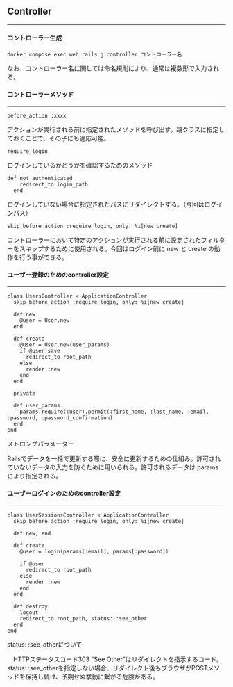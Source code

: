 ## Controller

------

#### コントローラー生成

```
docker compose exec web rails g controller コントローラー名
```

なお、コントローラー名に関しては命名規則により、通常は複数形で入力される。



#### コントローラーメソッド

------

```
before_action :xxxx
```

アクションが実行される前に指定されたメソッドを呼び出す。親クラスに指定しておくことで、その子にも適応可能。

```
require_login
```

ログインしているかどうかを確認するためのメソッド

```
def not_authenticated
    redirect_to login_path
  end
```

ログインしていない場合に指定されたパスにリダイレクトする。（今回はログインパス）

```
skip_before_action :require_login, only: %i[new create]
```

コントローラーにおいて特定のアクションが実行される前に設定されたフィルターをスキップするために使用される。今回はログイン前に new と create の動作を行う事ができる。



#### ユーザー登録のためのcontroller設定

------

```
class UsersController < ApplicationController
  skip_before_action :require_login, only: %i[new create]

  def new
    @user = User.new
  end

  def create
    @user = User.new(user_params)
    if @user.save
      redirect_to root_path
    else
      render :new
    end
  end

  private

  def user_params
    params.require(:user).permit(:first_name, :last_name, :email, :password, :password_confirmation)
  end
end
```

ストロングパラメーター

 Railsでデータを一括で更新する際に、安全に更新するための仕組み。許可されていないデータの入力を防ぐために用いられる。許可されるデータは params により指定される。

#### ユーザーログインのためのcontroller設定

------

```
class UserSessionsController < ApplicationController
  skip_before_action :require_login, only: %i[new create]

  def new; end

  def create
    @user = login(params[:email], params[:password])

    if @user
      redirect_to root_path
    else
      render :new
    end
  end

  def destroy
    logout
    redirect_to root_path, status: :see_other
  end
end
```

status: :see_otherについて

　HTTPステータスコード303 "See Other"はリダイレクトを指示するコード。status: :see_otherを指定しない場合、リダイレクト後もブラウザがPOSTメソッドを保持し続け、予期せぬ挙動に繋がる危険がある。　
